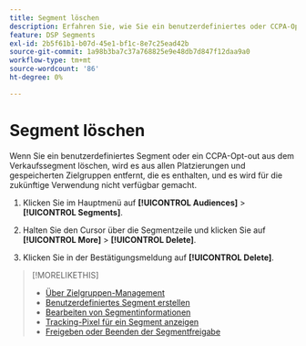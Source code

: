 ```yaml
---
title: Segment löschen
description: Erfahren Sie, wie Sie ein benutzerdefiniertes oder CCPA-Opt-out vom Verkaufssegment löschen.
feature: DSP Segments
exl-id: 2b5f61b1-b07d-45e1-bf1c-8e7c25ead42b
source-git-commit: 1a98b3ba7c37a768825e9e48db7d847f12daa9a0
workflow-type: tm+mt
source-wordcount: '86'
ht-degree: 0%

---
```


# Segment löschen

Wenn Sie ein benutzerdefiniertes Segment oder ein CCPA-Opt-out aus dem Verkaufssegment löschen, wird es aus allen Platzierungen und gespeicherten Zielgruppen entfernt, die es enthalten, und es wird für die zukünftige Verwendung nicht verfügbar gemacht.

1. Klicken Sie im Hauptmenü auf **[!UICONTROL Audiences]** > **[!UICONTROL Segments]**.

1. Halten Sie den Cursor über die Segmentzeile und klicken Sie auf **[!UICONTROL More]** > **[!UICONTROL Delete]**.

1. Klicken Sie in der Bestätigungsmeldung auf **[!UICONTROL Delete]**.

>[!MORELIKETHIS]
>
>* [Über Zielgruppen-Management](audience-about.md)
>* [Benutzerdefiniertes Segment erstellen](custom-segment-create.md)
>* [Bearbeiten von Segmentinformationen](segment-edit.md)
>* [Tracking-Pixel für ein Segment anzeigen](segment-view-pixels.md)
>* [Freigeben oder Beenden der Segmentfreigabe](segment-share.md)

